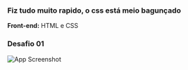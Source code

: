
### Fiz tudo muito rapido, o css está meio bagunçado


**Front-end:** HTML e CSS




### Desafio 01

![App Screenshot](https://github.com/WesleyDevop/bora-codar-rocketseat/blob/main/assets/layout.png?raw=true)

